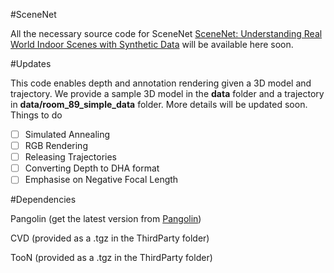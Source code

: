 #SceneNet

All the necessary source code for SceneNet  [SceneNet: Understanding Real World Indoor Scenes with Synthetic Data](http://arxiv.org/abs/1511.07041) will be available here soon.

#Updates

This code enables depth and annotation rendering given a 3D model and trajectory. We provide a sample 3D model in the **data** folder and a trajectory in **data/room_89_simple_data** folder. More details will be updated soon. Things to do 

- [ ] Simulated Annealing
- [ ] RGB Rendering
- [ ] Releasing Trajectories
- [ ] Converting Depth to DHA format
- [ ] Emphasise on Negative Focal Length

#Dependencies

Pangolin (get the latest version from [Pangolin](https://github.com/stevenlovegrove/Pangolin)) 

CVD (provided as a .tgz in the ThirdParty folder)

TooN (provided as a .tgz in the ThirdParty folder)

